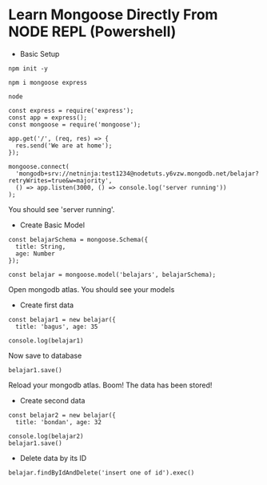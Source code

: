 # Learn Mongoose Directly From NODE REPL (Powershell)

* Basic Setup
```
npm init -y

npm i mongoose express

node

const express = require('express');
const app = express();
const mongoose = require('mongoose');

app.get('/', (req, res) => {
  res.send('We are at home');
});

mongoose.connect(
  'mongodb+srv://netninja:test1234@nodetuts.y6vzw.mongodb.net/belajar?retryWrites=true&w=majority',
  () => app.listen(3000, () => console.log('server running'))
);
```
You should see 'server running'.

* Create Basic Model
```
const belajarSchema = mongoose.Schema({
  title: String,
  age: Number
});

const belajar = mongoose.model('belajars', belajarSchema);
```
Open mongodb atlas. You should see your models

* Create first data
```
const belajar1 = new belajar({
  title: 'bagus', age: 35

console.log(belajar1)
```
Now save to database
```
belajar1.save()
```
Reload your mongodb atlas. Boom! The data has been stored!

* Create second data
```
const belajar2 = new belajar({
  title: 'bondan', age: 32

console.log(belajar2)
belajar1.save()
```

* Delete data by its ID
```
belajar.findByIdAndDelete('insert one of id').exec()
```
